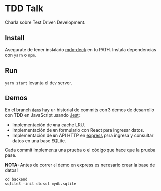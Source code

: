 # TDD Talk

Charla sobre Test Driven Development.

## Install

Asegurate de tener instalado [mdx-deck](https://github.com/jxnblk/mdx-deck) en tu 
PATH. Instala dependencias con `yarn` o `npm`.

## Run

`yarn start` levanta el dev server.

## Demos

En el branch [`demo`](https://github.com/GAumala/tdd-talk/commits/demo) hay un 
historial de commits con 3 demos de desarrollo con TDD en JavaScript usando 
[Jest](https://jestjs.io/):

- Implementación de una cache LRU.
- Implementación de un formulario con React para ingresar datos.
- Implementación de un API HTTP en [express](https://expressjs.com/) para 
  ingresa y consultar datos en una base SQLite.

Cada commit implementa una prueba o el código que hace que la prueba pase.

**NOTA:** Antes de correr el demo en express es necesario crear la base de datos! 

```
cd backend
sqlite3 -init db.sql mydb.sqlite
```
